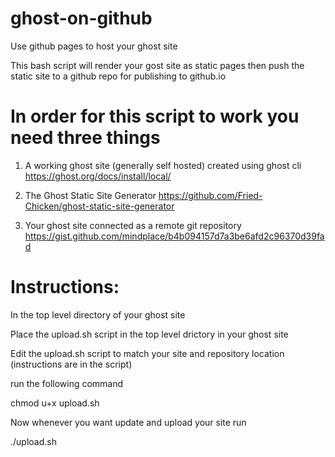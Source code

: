 # ghost-on-github
Use github pages to host your ghost site

This bash script will render your gost site as static pages then push the static site to a github repo for publishing to github.io

# In order for this script to work you need three things

1. A working ghost site (generally self hosted) created using ghost cli https://ghost.org/docs/install/local/

2. The Ghost Static Site Generator https://github.com/Fried-Chicken/ghost-static-site-generator

3. Your ghost site connected as a remote git repository https://gist.github.com/mindplace/b4b094157d7a3be6afd2c96370d39fad

# Instructions:

In the top level directory of your ghost site

Place the upload.sh script in the top level drictory in your ghost site

Edit the upload.sh script to match your site and repository location (instructions are in the script)

run the following command


chmod u+x upload.sh


Now whenever you want update and upload your site run

./upload.sh
